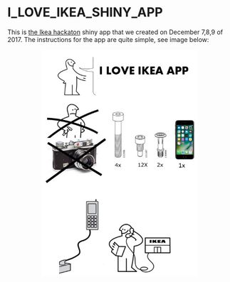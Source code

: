 # I_LOVE_IKEA_SHINY_APP

This is [the Ikea hackaton](http://hackathon.ikea.com/) shiny app that we created on December 7,8,9 of 2017. The instructions for the app are quite simple, see image below:

<p align="center">
  <img src="ikea_app_instructions.JPG" width="350"/>
</p>
